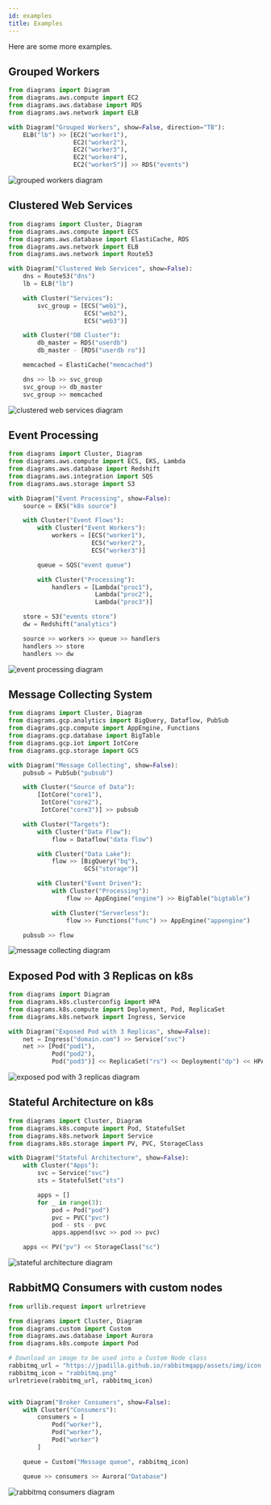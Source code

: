 ```yaml
---
id: examples
title: Examples
---
```


Here are some more examples.

## Grouped Workers

```python
from diagrams import Diagram
from diagrams.aws.compute import EC2
from diagrams.aws.database import RDS
from diagrams.aws.network import ELB

with Diagram("Grouped Workers", show=False, direction="TB"):
    ELB("lb") >> [EC2("worker1"),
                  EC2("worker2"),
                  EC2("worker3"),
                  EC2("worker4"),
                  EC2("worker5")] >> RDS("events")
```

![grouped workers diagram](/img/grouped_workers_diagram.png)

## Clustered Web Services

```python
from diagrams import Cluster, Diagram
from diagrams.aws.compute import ECS
from diagrams.aws.database import ElastiCache, RDS
from diagrams.aws.network import ELB
from diagrams.aws.network import Route53

with Diagram("Clustered Web Services", show=False):
    dns = Route53("dns")
    lb = ELB("lb")

    with Cluster("Services"):
        svc_group = [ECS("web1"),
                     ECS("web2"),
                     ECS("web3")]

    with Cluster("DB Cluster"):
        db_master = RDS("userdb")
        db_master - [RDS("userdb ro")]

    memcached = ElastiCache("memcached")

    dns >> lb >> svc_group
    svc_group >> db_master
    svc_group >> memcached
```

![clustered web services diagram](/img/clustered_web_services_diagram.png)

## Event Processing

```python
from diagrams import Cluster, Diagram
from diagrams.aws.compute import ECS, EKS, Lambda
from diagrams.aws.database import Redshift
from diagrams.aws.integration import SQS
from diagrams.aws.storage import S3

with Diagram("Event Processing", show=False):
    source = EKS("k8s source")

    with Cluster("Event Flows"):
        with Cluster("Event Workers"):
            workers = [ECS("worker1"),
                       ECS("worker2"),
                       ECS("worker3")]

        queue = SQS("event queue")

        with Cluster("Processing"):
            handlers = [Lambda("proc1"),
                        Lambda("proc2"),
                        Lambda("proc3")]

    store = S3("events store")
    dw = Redshift("analytics")

    source >> workers >> queue >> handlers
    handlers >> store
    handlers >> dw
```

![event processing diagram](/img/event_processing_diagram.png)

## Message Collecting System

```python
from diagrams import Cluster, Diagram
from diagrams.gcp.analytics import BigQuery, Dataflow, PubSub
from diagrams.gcp.compute import AppEngine, Functions
from diagrams.gcp.database import BigTable
from diagrams.gcp.iot import IotCore
from diagrams.gcp.storage import GCS

with Diagram("Message Collecting", show=False):
    pubsub = PubSub("pubsub")

    with Cluster("Source of Data"):
        [IotCore("core1"),
         IotCore("core2"),
         IotCore("core3")] >> pubsub

    with Cluster("Targets"):
        with Cluster("Data Flow"):
            flow = Dataflow("data flow")

        with Cluster("Data Lake"):
            flow >> [BigQuery("bq"),
                     GCS("storage")]

        with Cluster("Event Driven"):
            with Cluster("Processing"):
                flow >> AppEngine("engine") >> BigTable("bigtable")

            with Cluster("Serverless"):
                flow >> Functions("func") >> AppEngine("appengine")

    pubsub >> flow
```

![message collecting diagram](/img/message_collecting_diagram.png)

## Exposed Pod with 3 Replicas on k8s

```python
from diagrams import Diagram
from diagrams.k8s.clusterconfig import HPA
from diagrams.k8s.compute import Deployment, Pod, ReplicaSet
from diagrams.k8s.network import Ingress, Service

with Diagram("Exposed Pod with 3 Replicas", show=False):
    net = Ingress("domain.com") >> Service("svc")
    net >> [Pod("pod1"),
            Pod("pod2"),
            Pod("pod3")] << ReplicaSet("rs") << Deployment("dp") << HPA("hpa")

```

![exposed pod with 3 replicas diagram](/img/exposed_pod_with_3_replicas_diagram.png)

## Stateful Architecture on k8s

```python
from diagrams import Cluster, Diagram
from diagrams.k8s.compute import Pod, StatefulSet
from diagrams.k8s.network import Service
from diagrams.k8s.storage import PV, PVC, StorageClass

with Diagram("Stateful Architecture", show=False):
    with Cluster("Apps"):
        svc = Service("svc")
        sts = StatefulSet("sts")

        apps = []
        for _ in range(3):
            pod = Pod("pod")
            pvc = PVC("pvc")
            pod - sts - pvc
            apps.append(svc >> pod >> pvc)

    apps << PV("pv") << StorageClass("sc")
```

![stateful architecture diagram](/img/stateful_architecture_diagram.png)

## RabbitMQ Consumers with custom nodes

```python
from urllib.request import urlretrieve

from diagrams import Cluster, Diagram
from diagrams.custom import Custom
from diagrams.aws.database import Aurora
from diagrams.k8s.compute import Pod

# Download an image to be used into a Custom Node class
rabbitmq_url = "https://jpadilla.github.io/rabbitmqapp/assets/img/icon.png"
rabbitmq_icon = "rabbitmq.png"
urlretrieve(rabbitmq_url, rabbitmq_icon)


with Diagram("Broker Consumers", show=False):
    with Cluster("Consumers"):
        consumers = [
            Pod("worker"),
            Pod("worker"),
            Pod("worker")
        ]

    queue = Custom("Message queue", rabbitmq_icon)

    queue >> consumers >> Aurora("Database")
````

![rabbitmq consumers diagram](/img/rabbitmq_consumers_diagram.png)
